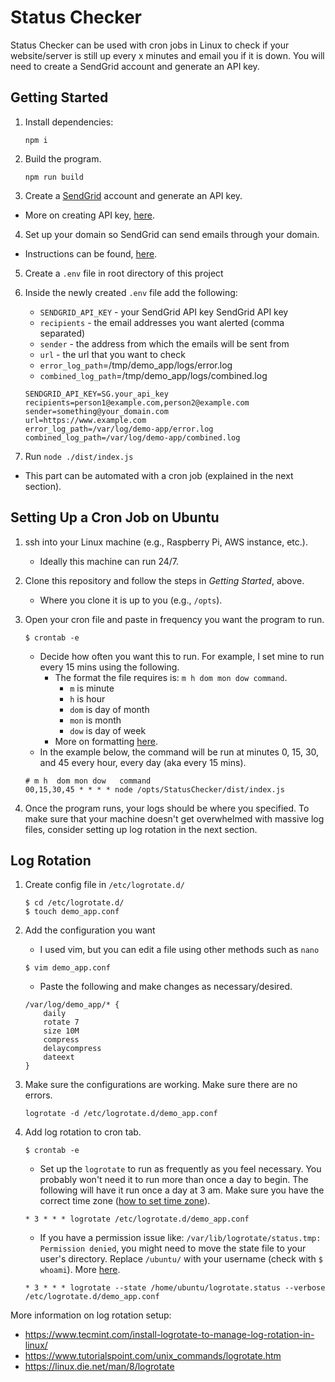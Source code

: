 # Status Checker

Status Checker can be used with cron jobs in Linux to check if your website/server is still up every x minutes and email you if it is down. You will need to create a SendGrid account and generate an API key.

## Getting Started

1. Install dependencies:

   ```
   npm i
   ```

2. Build the program.

   ```
   npm run build
   ```

3. Create a [SendGrid](https://sendgrid.com/) account and generate an API key.

- More on creating API key, [here](https://sendgrid.com/docs/ui/account-and-settings/api-keys/#creating-an-api-key).

4. Set up your domain so SendGrid can send emails through your domain.

- Instructions can be found, [here](https://sendgrid.com/docs/ui/account-and-settings/how-to-set-up-domain-authentication/).

5. Create a `.env` file in root directory of this project
6. Inside the newly created `.env` file add the following:

   - `SENDGRID_API_KEY` - your SendGrid API key SendGrid API key
   - `recipients` - the email addresses you want alerted (comma separated)
   - `sender` - the address from which the emails will be sent from
   - `url` - the url that you want to check
   - `error_log_path`=/tmp/demo_app/logs/error.log
   - `combined_log_path`=/tmp/demo_app/logs/combined.log

   ```
   SENDGRID_API_KEY=SG.your_api_key
   recipients=person1@example.com,person2@example.com
   sender=something@your_domain.com
   url=https://www.example.com
   error_log_path=/var/log/demo-app/error.log
   combined_log_path=/var/log/demo-app/combined.log
   ```

7. Run `node ./dist/index.js`

- This part can be automated with a cron job (explained in the next section).

## Setting Up a Cron Job on Ubuntu

1. ssh into your Linux machine (e.g., Raspberry Pi, AWS instance, etc.).
   - Ideally this machine can run 24/7.
2. Clone this repository and follow the steps in _Getting Started_, above.
   - Where you clone it is up to you (e.g., `/opts`).
3. Open your cron file and paste in frequency you want the program to run.

   ```
   $ crontab -e
   ```

   - Decide how often you want this to run. For example, I set mine to run every 15 mins using the following.
     - The format the file requires is: `m h dom mon dow command`.
       - `m` is minute
       - `h` is hour
       - `dom` is day of month
       - `mon` is month
       - `dow` is day of week
     - More on formatting [here](https://www.gnu.org/software/mcron/manual/html_node/Crontab-file.html).
   - In the example below, the command will be run at minutes 0, 15, 30, and 45 every hour, every day (aka every 15 mins).

   ```
   # m h  dom mon dow   command
   00,15,30,45 * * * * node /opts/StatusChecker/dist/index.js
   ```

4. Once the program runs, your logs should be where you specified. To make sure that your machine doesn't get overwhelmed with massive log files, consider setting up log rotation in the next section.

## Log Rotation

1. Create config file in `/etc/logrotate.d/`

   ```
   $ cd /etc/logrotate.d/
   $ touch demo_app.conf
   ```

2. Add the configuration you want

   - I used vim, but you can edit a file using other methods such as `nano`

   ```
   $ vim demo_app.conf
   ```

   - Paste the following and make changes as necessary/desired.

   ```
   /var/log/demo_app/* {
       daily
       rotate 7
       size 10M
       compress
       delaycompress
       dateext
   }
   ```

3. Make sure the configurations are working. Make sure there are no errors.

   ```
   logrotate -d /etc/logrotate.d/demo_app.conf
   ```

4. Add log rotation to cron tab.

   ```
   $ crontab -e
   ```

   - Set up the `logrotate` to run as frequently as you feel necessary. You probably won't need it to run more than once a day to begin. The following will have it run once a day at 3 am. Make sure you have the correct time zone ([how to set time zone](https://askubuntu.com/questions/54364/how-do-you-set-the-timezone-for-crontab)).

   ```
   * 3 * * * logrotate /etc/logrotate.d/demo_app.conf
   ```

   - If you have a permission issue like: `/var/lib/logrotate/status.tmp: Permission denied`, you might need to move the state file to your user's directory. Replace `/ubuntu/` with your username (check with `$ whoami`). More [here](https://stackoverflow.com/questions/10761495/error-error-creating-state-file-var-lib-logrotate-status-permission-denied).

   ```
   * 3 * * * logrotate --state /home/ubuntu/logrotate.status --verbose /etc/logrotate.d/demo_app.conf
   ```

More information on log rotation setup:

- <https://www.tecmint.com/install-logrotate-to-manage-log-rotation-in-linux/>
- <https://www.tutorialspoint.com/unix_commands/logrotate.htm>
- <https://linux.die.net/man/8/logrotate>
